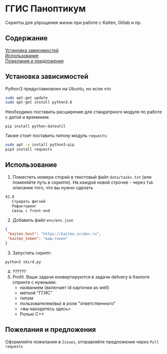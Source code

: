 # ГГИС Паноптикум
Скрипты для упрощения жизни при работе с Kaiten, Gitlab и пр.

## Cодержание  

[Установка зависимостей](#установка-зависимостей)  
[Использование](#использование)  
[Пожелания и предложения](#пожелания-и-предложения)

## Установка зависимостей 

Python3 предуставновлен на Ubuntu, но если что
```bash
sudo apt-get update
sudo apt-get install python3.6
```

Необходимо поставить расширение для стандатрного модуля по работе с датой и временем:
```
pip install python-dateutil
```

Также стоит поставить питону модуль `requests`:
```bash
sudo apt -y install python3-pip
pip3 install requests
```

## Использование

1. Поместить номера сторей в текстовый файл `data/tasks.txt` (или поменяйте путь в скрипте). 
На каждой новой строчке - через `Tab` описание того, что вы нужно сделать

```txt
42.0
   Страдать фигней
   Рефакторинг
   Связь с front-end
```

2. Добавить файл `env/env.json`

```json
{
 "kaiten_host": "https://kaiten.iccdev.ru", 
 "kaiten_token": "ваш-токен"
}
```

3. Запустить скрипт: 

```bash
python3 skird.py
```

4. ??????
5. Profit. Ваши задачи конвертируются в задачи delivery в бэклоге спринта с нужными:
   - названием (включает id карточки as well)
   - меткой "ГГИС"
   - типом
   - пользователем(вы) в роли "ответственного"
   - <вы находитесь здесь>
   - Ролью C++

## Пожелания и предложения

Оформляйте пожелания в `Issues`, отправляйте предложения через `Pull requests`
